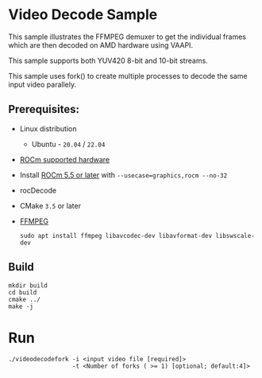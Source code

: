 # Video Decode Sample
This sample illustrates the FFMPEG demuxer to get the individual frames which are then decoded on AMD hardware using VAAPI. 

This sample supports both YUV420 8-bit and 10-bit streams. 

This sample uses fork() to create multiple processes to decode the same input video parallely.

## Prerequisites:

* Linux distribution
  + Ubuntu - `20.04` / `22.04`

* [ROCm supported hardware](https://rocm.docs.amd.com/en/latest/release/gpu_os_support.html)

* Install [ROCm 5.5 or later](https://rocmdocs.amd.com/en/latest/deploy/linux/installer/install.html) with `--usecase=graphics,rocm --no-32`

* rocDecode

* CMake `3.5` or later

* [FFMPEG](https://ffmpeg.org/about.html)
  ```
  sudo apt install ffmpeg libavcodec-dev libavformat-dev libswscale-dev
  ```

## Build
```
mkdir build
cd build
cmake ../
make -j
```
# Run 
```
./videodecodefork -i <input video file [required]> 
                  -t <Number of forks ( >= 1) [optional; default:4]>
```